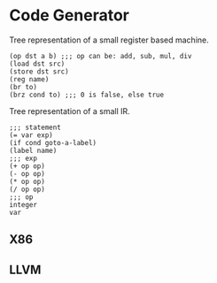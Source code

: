 # Code Generator

Tree representation of a small register based machine.

```rkt
(op dst a b) ;;; op can be: add, sub, mul, div
(load dst src)
(store dst src)
(reg name)
(br to)
(brz cond to) ;;; 0 is false, else true
```

Tree representation of a small IR.

```rkt
;;; statement
(= var exp)
(if cond goto-a-label)
(label name)
;;; exp
(+ op op)
(- op op)
(* op op)
(/ op op)
;;; op
integer
var
```

## X86

## LLVM

